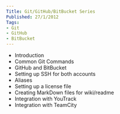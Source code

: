 ```yaml
---
Title: Git/GitHub/BitBucket Series
Published: 27/1/2012
Tags:
- Git
- GitHub
- BitBucket
---
```


- Introduction
- Common Git Commands
- GitHub and BitBucket
- Setting up SSH for both accounts
- Aliases
- Setting up a license file
- Creating MarkDown files for wiki/readme
- Integration with YouTrack
- Integration with TeamCity
